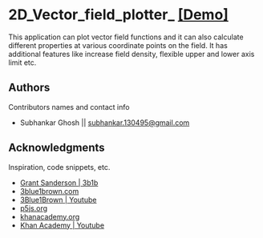 # 2D_Vector_field_plotter_ [[Demo]](https://vector-field-plotter-e6668.web.app/)

This application can plot vector field functions and it can also calculate different properties at various coordinate points on the field. It has additional features like increase field density, flexible upper and lower axis limit etc.  

## Authors

Contributors names and contact info

* Subhankar Ghosh || subhankar.130495@gmail.com

## Acknowledgments

Inspiration, code snippets, etc.
* [Grant Sanderson | 3b1b](https://github.com/3b1b)
* [3blue1brown.com](https://www.3blue1brown.com/)
* [3Blue1Brown | Youtube](https://www.youtube.com/c/3blue1brown)
* [p5js.org](https://p5js.org/)
* [khanacademy.org](https://www.khanacademy.org/)
* [Khan Academy | Youtube](https://www.youtube.com/c/khanacademy)
